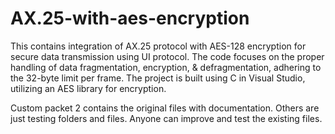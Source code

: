 # AX.25-with-aes-encryption
This contains integration of AX.25 protocol with AES-128 encryption for secure data transmission using UI protocol. The code focuses on the proper handling of data fragmentation, encryption, &amp; defragmentation, adhering to the 32-byte limit per frame. The project is built using C in Visual Studio, utilizing an AES library for encryption.

Custom packet 2 contains the original files with documentation. Others are just testing folders and files. Anyone can improve and test the existing files.
